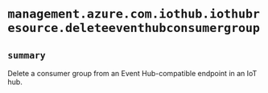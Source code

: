 # `management.azure.com.iothub.iothubresource.deleteeventhubconsumergroup`

## `summary`
Delete a consumer group from an Event Hub-compatible endpoint in an IoT hub.


